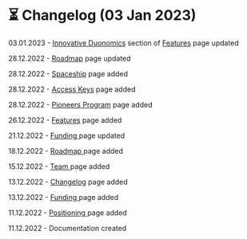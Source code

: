 # ⏳ Changelog (03 Jan 2023)

03.01.2023 - [Innovative Duonomics](introduction/features.md#innovative-duonomics) section of [Features](introduction/features.md) page updated

28.12.2022 - [Roadmap](introduction/roadmap.md) page updated

28.12.2022 - [Spaceship](join/spaceship.md) page added

28.12.2022 - [Access Keys](join/access-keys.md) page added

28.12.2022 - [Pioneers Program](join/pioneers-program.md) page added

26.12.2022 - [Features](introduction/features.md) page added

21.12.2022 - [Funding ](introduction/funding.md)page updated

18.12.2022 - [Roadmap](introduction/roadmap.md)[ ](introduction/team.md)page added

15.12.2022 - [Team ](introduction/team.md)page added

13.12.2022 - [Changelog](changelog.md) page added

13.12.2022 - [Funding ](introduction/funding.md)page added

11.12.2022 - [Positioning ](./)page added

11.12.2022 - Documentation created
